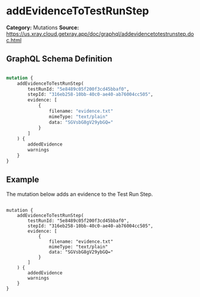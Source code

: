# addEvidenceToTestRunStep

**Category:** Mutations
**Source:** https://us.xray.cloud.getxray.app/doc/graphql/addevidencetotestrunstep.doc.html

## GraphQL Schema Definition

```graphql

mutation {
    addEvidenceToTestRunStep(
        testRunId: "5e8489c05f200f3cd45bbaf0",
        stepId: "316eb258-10bb-40c0-ae40-ab76004cc505",
        evidence: [
            {
                filename: "evidence.txt"
                mimeType: "text/plain"
                data: "SGVsbG8gV29ybGQ="
            }
        ]
    ) {
        addedEvidence
        warnings
    }
}

```

## Example

The mutation below adds an evidence to the Test Run Step.

```

mutation {
    addEvidenceToTestRunStep(
        testRunId: "5e8489c05f200f3cd45bbaf0",
        stepId: "316eb258-10bb-40c0-ae40-ab76004cc505",
        evidence: [
            {
                filename: "evidence.txt"
                mimeType: "text/plain"
                data: "SGVsbG8gV29ybGQ="
            }
        ]
    ) {
        addedEvidence
        warnings
    }
}

```
